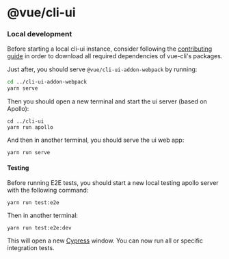 # @vue/cli-ui

### Local development

Before starting a local cli-ui instance,
consider following the [contributing guide](https://github.com/vuejs/vue-cli/blob/dev/.github/CONTRIBUTING.md)
in order to download all required dependencies of vue-cli's packages.

Just after, you should serve `@vue/cli-ui-addon-webpack` by running:
```bash
cd ../cli-ui-addon-webpack
yarn serve
```

Then you should open a new terminal and start the ui server (based on Apollo):

```
cd ../cli-ui
yarn run apollo
```

And then in another terminal, you should serve the ui web app:

```
yarn run serve
```

#### Testing

Before running E2E tests, you should start a new local testing apollo server with the following command:

```
yarn run test:e2e
```

Then in another terminal:

```
yarn run test:e2e:dev
```

This will open a new [Cypress](https://www.cypress.io/) window.
You can now run all or specific integration tests.
